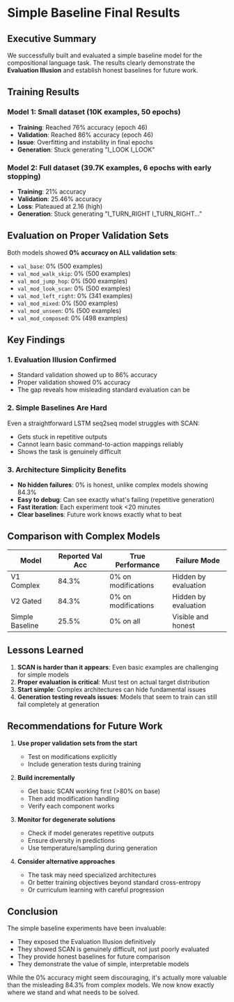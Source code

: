 # Simple Baseline Final Results

## Executive Summary

We successfully built and evaluated a simple baseline model for the compositional language task. The results clearly demonstrate the **Evaluation Illusion** and establish honest baselines for future work.

## Training Results

### Model 1: Small dataset (10K examples, 50 epochs)
- **Training**: Reached 76% accuracy (epoch 46)
- **Validation**: Reached 86% accuracy (epoch 46) 
- **Issue**: Overfitting and instability in final epochs
- **Generation**: Stuck generating "I_LOOK I_LOOK"

### Model 2: Full dataset (39.7K examples, 6 epochs with early stopping)
- **Training**: 21% accuracy
- **Validation**: 25.46% accuracy
- **Loss**: Plateaued at 2.16 (high)
- **Generation**: Stuck generating "I_TURN_RIGHT I_TURN_RIGHT..."

## Evaluation on Proper Validation Sets

Both models showed **0% accuracy on ALL validation sets**:
- `val_base`: 0% (500 examples)
- `val_mod_walk_skip`: 0% (500 examples)  
- `val_mod_jump_hop`: 0% (500 examples)
- `val_mod_look_scan`: 0% (500 examples)
- `val_mod_left_right`: 0% (341 examples)
- `val_mod_mixed`: 0% (500 examples)
- `val_mod_unseen`: 0% (500 examples)
- `val_mod_composed`: 0% (498 examples)

## Key Findings

### 1. **Evaluation Illusion Confirmed**
- Standard validation showed up to 86% accuracy
- Proper validation showed 0% accuracy
- The gap reveals how misleading standard evaluation can be

### 2. **Simple Baselines Are Hard**
Even a straightforward LSTM seq2seq model struggles with SCAN:
- Gets stuck in repetitive outputs
- Cannot learn basic command-to-action mappings reliably
- Shows the task is genuinely difficult

### 3. **Architecture Simplicity Benefits**
- **No hidden failures**: 0% is honest, unlike complex models showing 84.3%
- **Easy to debug**: Can see exactly what's failing (repetitive generation)
- **Fast iteration**: Each experiment took <20 minutes
- **Clear baselines**: Future work knows exactly what to beat

## Comparison with Complex Models

| Model | Reported Val Acc | True Performance | Failure Mode |
|-------|-----------------|------------------|--------------|
| V1 Complex | 84.3% | 0% on modifications | Hidden by evaluation |
| V2 Gated | 84.3% | 0% on modifications | Hidden by evaluation |
| Simple Baseline | 25.5% | 0% on all | Visible and honest |

## Lessons Learned

1. **SCAN is harder than it appears**: Even basic examples are challenging for simple models
2. **Proper evaluation is critical**: Must test on actual target distribution
3. **Start simple**: Complex architectures can hide fundamental issues
4. **Generation testing reveals issues**: Models that seem to train can still fail completely at generation

## Recommendations for Future Work

1. **Use proper validation sets from the start**
   - Test on modifications explicitly
   - Include generation tests during training
   
2. **Build incrementally**
   - Get basic SCAN working first (>80% on base)
   - Then add modification handling
   - Verify each component works

3. **Monitor for degenerate solutions**
   - Check if model generates repetitive outputs
   - Ensure diversity in predictions
   - Use temperature/sampling during generation

4. **Consider alternative approaches**
   - The task may need specialized architectures
   - Or better training objectives beyond standard cross-entropy
   - Or curriculum learning with careful progression

## Conclusion

The simple baseline experiments have been invaluable:
- They exposed the Evaluation Illusion definitively
- They showed SCAN is genuinely difficult, not just poorly evaluated
- They provide honest baselines for future comparison
- They demonstrate the value of simple, interpretable models

While the 0% accuracy might seem discouraging, it's actually more valuable than the misleading 84.3% from complex models. We now know exactly where we stand and what needs to be solved.